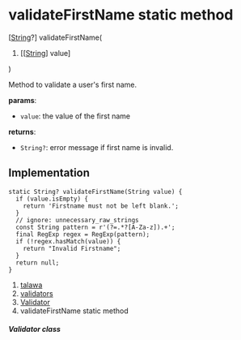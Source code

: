
<div>

# validateFirstName static method

</div>


[[String](https://api.flutter.dev/flutter/dart-core/String-class.html)?]
validateFirstName(

1.  [[[String](https://api.flutter.dev/flutter/dart-core/String-class.html)]
    value]

)



Method to validate a user\'s first name.

**params**:

-   `value`: the value of the first name

**returns**:

-   `String?`: error message if first name is invalid.



## Implementation

``` language-dart
static String? validateFirstName(String value) {
  if (value.isEmpty) {
    return 'Firstname must not be left blank.';
  }
  // ignore: unnecessary_raw_strings
  const String pattern = r'(?=.*?[A-Za-z]).+';
  final RegExp regex = RegExp(pattern);
  if (!regex.hasMatch(value)) {
    return "Invalid Firstname";
  }
  return null;
}
```







1.  [talawa](../../index.html)
2.  [validators](../../utils_validators/)
3.  [Validator](../../utils_validators/Validator-class.html)
4.  validateFirstName static method

##### Validator class







